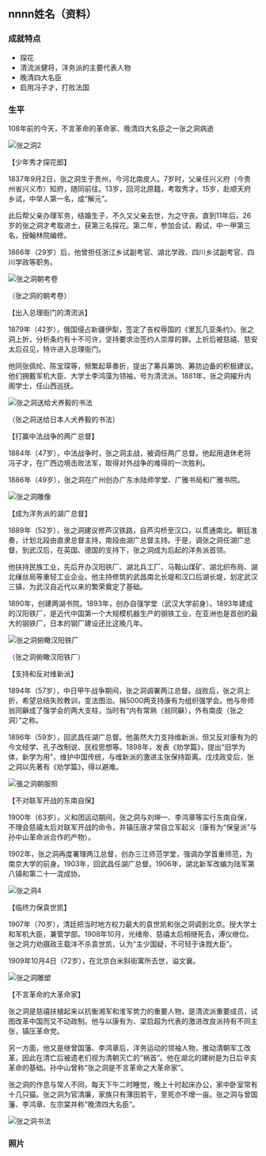 ## nnnn姓名（资料）

### 成就特点

- 探花
- 清流派健将，洋务派的主要代表人物
- 晚清四大名臣
- 启用冯子才，打败法国


### 生平

108年前的今天，不言革命的革命家、晚清四大名臣之一张之洞病逝

![张之洞2](张之洞2.jpg)

【少年秀才探花郎】

1837年9月2日，张之洞生于贵州，今河北南皮人。7岁时，父亲任兴义府（今贵州省兴义市）知府，随同前往。13岁，回河北原籍，考取秀才。15岁，赴顺天府乡试，中举人第一名，成“解元”。

此后帮父亲办理军务，结婚生子，不久又父亲去世，为之守丧。直到11年后，26岁的张之洞才考取进士，获第三名探花。第二年，参加会试、殿试，中一甲第三名，授翰林院编修。

1866年（29岁）后，他曾担任浙江乡试副考官、湖北学政、四川乡试副考官、四川学政等职务。

![张之洞朝考卷](张之洞朝考卷.jpg)

（张之洞的朝考卷）

【出入总理衙门的清流派】

1879年（42岁），俄国侵占新疆伊犁，签定了丧权辱国的《里瓦几亚条约》。张之洞上折，分析条约有十不可许，坚持要求治签约人崇厚的罪。上折后被慈禧、慈安太后召见，特许进入总理衙门。

他同张佩纶、陈宝琛等，频繁起草奏折，提出了筹兵筹饷、筹防边备的积极建议。他们拥戴军机大臣、大学士李鸿藻为领袖，号为清流派。1881年，张之洞擢升内阁学士，任山西巡抚。

![张之洞送给犬养毅的书法](张之洞送给犬养毅的书法.jpg)

（张之洞送给日本人犬养毅的书法）

【打赢中法战争的两广总督】

1884年（47岁），中法战争时，张之洞主战，被调任两广总督。他起用退休老将冯子才，在广西边境击败法军，取得对外战争的难得的一次胜利。

1886年（49岁），张之洞在广州创办广东水陆师学堂、广雅书局和广雅书院。

![张之洞雕像](张之洞雕像.jpg)

【成为洋务派的湖广总督】

1889年（52岁），张之洞建议修芦汉铁路，自芦沟桥至汉口，以贯通南北。朝廷准奏，计划北段由直隶总督主持，南段由湖广总督主持。于是，调张之洞任湖广总督。到武汉后，在英国、德国的支持下，张之洞成为后起的洋务派首领。

他扶持民族工业，先后开办汉阳铁厂、湖北兵工厂、马鞍山煤矿、湖北织布局、湖北缫丝局等重轻工业企业。他主持修筑的武昌南北长堤和汉口后湖长堤，划定武汉三镇，为武汉自近代以来的繁荣奠定了基础。

1890年，创建两湖书院。1893年，创办自强学堂（武汉大学前身）。1893年建成的汉阳铁厂，是近代中国第一个大规模机器生产的钢铁工业，在亚洲也是首创的最大的钢铁厂，日本的钢厂建设还比这晚几年。

![张之洞俯瞰汉阳铁厂](张之洞俯瞰汉阳铁厂.jpg)

（张之洞俯瞰汉阳铁厂）

【支持和反对维新派】

1894年（57岁），中日甲午战争期间，张之洞调署两江总督。战败后，张之洞上折，希望总结失败教训，变法图治。捐5000两支持康有为组织强学会。他与帝师翁同龢成了强学会的两大支柱，当时有“内有常熟（翁同龢），外有南皮（张之洞）”之称。

1896年（59岁），回武昌任湖广总督。他虽然大力支持维新派，但又反对康有为的今文经学、孔子改制说、民权思想等。1898年，发表《劝学篇》，提出“旧学为体，新学为用”，维护中国传统，与维新派的激进主张保持距离。戊戌政变后，张之洞以先著有《劝学篇》，得以避难。

![張之洞朝服照](張之洞朝服照.jpg)



【不对联军开战的东南自保】

1900年（63岁），义和团运动期间，张之洞与刘坤一、李鸿章等实行东南自保，不理会慈禧太后对联军开战的命令，并镇压唐才常自立军起义（康有为“保皇派”与孙中山革命派合作的产物）。

1902年，张之洞再度署理两江总督，创办三江师范学堂，强调办学首重师范，为南京大学的前身。1903年，回武昌任湖广总督。1906年，湖北新军改编为陆军第八镇和第二十一混成协。

![张之洞4](张之洞4.jpg)

【临终力保袁世凯】

1907年（70岁），清廷把当时地方权力最大的袁世凯和张之洞调到北京。授大学士和军机大臣，兼管学部。1908年10月，光绪帝、慈禧太后相继死去，溥仪继位。张之洞力劝摄政王载沣不杀袁世凯，认为“主少国疑，不可轻于诛戮大臣”。

1909年10月4日（72岁），在北京白米斜街寓所去世，谥文襄。



![张之洞雕塑](张之洞雕塑.jpeg)

【不言革命的大革命家】

张之洞是慈禧扶植起来以抗衡湘军和淮军势力的重要人物，是清流派重要成员，试图改革中国而又不动政制。他与以康有为、梁启超为代表的激进改良派持有不同主张，镇压革命党。

另一方面，他又是继曾国藩、李鸿章后，洋务运动的领袖人物，推动清朝军工改革，因此在清亡后被遗老们视为清朝灭亡的“祸首”。他在湖北的建树是为日后辛亥革命的基础。孙中山曾称“张之洞是不言革命之大革命家”。

张之洞的作息与常人不同，每天下午二时睡觉，晚上十时起床办公，家中卧室常有十几只猫。张之洞为官清廉，家族只有薄田若干，至死亦不增一亩。张之洞与曾国藩、李鸿章、左宗棠并称“晚清四大名臣”。

![张之洞书法](张之洞书法.jpg)





### 照片

